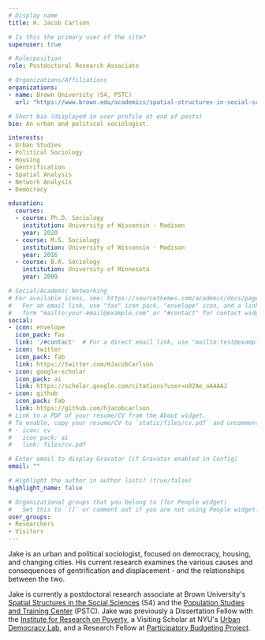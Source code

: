 ```yaml
---
# Display name
title: H. Jacob Carlson

# Is this the primary user of the site?
superuser: true

# Role/position
role: Postdoctoral Research Associate

# Organizations/Affiliations
organizations:
- name: Brown University (S4, PSTC)
  url: "https://www.brown.edu/academics/spatial-structures-in-social-sciences/"

# Short bio (displayed in user profile at end of posts)
bio: An urban and political sociologist.

interests:
- Urban Studies
- Political Sociology
- Housing
- Gentrification
- Spatial Analysis
- Network Analysis
- Democracy

education:
  courses:
  - course: Ph.D. Sociology
    institution: University of Wisconsin - Madison
    year: 2020
  - course: M.S. Sociology
    institution: University of Wisconsin - Madison
    year: 2016
  - course: B.A. Sociology
    institution: University of Minnesota
    year: 2009

# Social/Academic Networking
# For available icons, see: https://sourcethemes.com/academic/docs/page-builder/#icons
#   For an email link, use "fas" icon pack, "envelope" icon, and a link in the
#   form "mailto:your-email@example.com" or "#contact" for contact widget.
social:
- icon: envelope
  icon_pack: fas
  link: '/#contact'  # For a direct email link, use "mailto:test@example.org".
- icon: twitter
  icon_pack: fab
  link: https://twitter.com/HJacobCarlson
- icon: google-scholar
  icon_pack: ai
  link: https://scholar.google.com/citations?user=u92Ae_oAAAAJ
- icon: github
  icon_pack: fab
  link: https://github.com/hjacobcarlson
# Link to a PDF of your resume/CV from the About widget.
# To enable, copy your resume/CV to `static/files/cv.pdf` and uncomment the lines below.
# - icon: cv
#   icon_pack: ai
#   link: files/cv.pdf

# Enter email to display Gravatar (if Gravatar enabled in Config)
email: ""

# Highlight the author in author lists? (true/false)
highlight_name: false

# Organizational groups that you belong to (for People widget)
#   Set this to `[]` or comment out if you are not using People widget.
user_groups:
- Researchers
- Visitors
---
```


Jake is an urban and political sociologist, focused on democracy, housing, and changing cities. His current research examines the various causes and consequences of gentrification and displacement - and the relationships between the two.

Jake is currently a postdoctoral research associate at Brown University's [Spatial Structures in the Social Sciences](https://www.brown.edu/academics/spatial-structures-in-social-sciences/) (S4) and the [Population Studies and Training Center](https://www.brown.edu/academics/population-studies/) (PSTC). Jake was previously a Dissertation Fellow with the [Institute for Research on Poverty](https://www.irp.wisc.edu/training/ph-d-student-research-fellowships/), a Visiting Scholar at NYU's [Urban Democracy Lab](http://urbandemos.nyu.edu/), and a Research Fellow at [Participatory Budgeting Project](http://participatorybudgeting.org/). 
